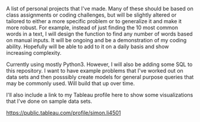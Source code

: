 A list of personal projects that I've made. Many of these should be based on class assignments or coding challenges, but will be slightly altered or tailored to either a more specific problem or to generalize it and make it more robust. For example, instead of just finding the 10 most common words in a text, I will design the function to find any number of words based on manual inputs. It will be ongoing and be a demonstration of my coding ability. Hopefully will be able to add to it on a daily basis and show increasing complexity.

Currently using mostly Python3. However, I will also be adding some SQL to this repository. I want to have example problems that I've worked out on data sets and then posssibly create models for general purpose queries that may be commonly used. Will build that up over time. 

I'll also include a link to my Tableau profile here to show some visualizations that I've done on sample data sets.

https://public.tableau.com/profile/simon.li4501
